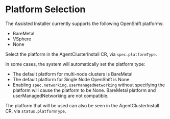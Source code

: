 # Platform Selection

The Assisted Installer currently supports the following OpenShift platforms:
- BareMetal
- VSphere
- None

Select the platform in the AgentClusterInstall CR, via `spec.platformType`.

In some cases, the system will automatically set the platform type:
- The default platform for multi-node clusters is BareMetal
- The default platform for Single Node OpenShift is None
- Enabling `spec.networking.userManagedNetworking` without specifying the platform will cause the platform to be None. BareMetal platform and userManagedNetworking are not compatible.

The platform that will be used can also be seen in the AgentClusterInstall CR, via
`status.platformType`.
